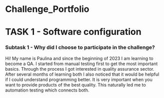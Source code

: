 # Challenge_Portfolio

# TASK 1 - Software configuration

### Subtask 1 - Why did I choose to participate in the challenge?
Hi! My name is Paulina and since the beginning of 2023 I am learning to become a QA. I started from manual testing first to get the most important basics. Through the process I got interested in quality assurance sector. After several months of learning both I also noticed that it would be helpful if I could understand programming better. It is very important when you want to provide products of the best quality. This naturally led me to automation testing which connects both.
